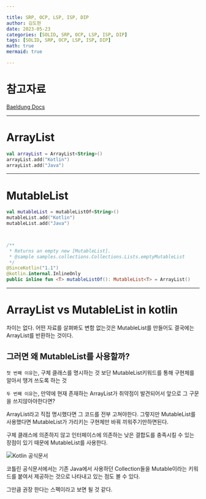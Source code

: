 ```yaml
---

title: SRP, OCP, LSP, ISP, DIP
author: 김도현
date: 2023-05-23
categories: [SOLID, SRP, OCP, LSP, ISP, DIP]
tags: [SOLID, SRP, OCP, LSP, ISP, DIP]
math: true
mermaid: true

---
```


# 참고자료

[Baeldung Docs](https://www.baeldung.com/kotlin/arraylist-vs-mutablelistof)


---

# ArrayList

```kotlin
val arrayList = ArrayList<String>()
arrayList.add("Kotlin")
arrayList.add("Java")
```

---

# MutableList

```kotlin
val mutableList = mutableListOf<String>()
mutableList.add("Kotlin")
mutableList.add("Java")



/**
 * Returns an empty new [MutableList].
 * @sample samples.collections.Collections.Lists.emptyMutableList
 */
@SinceKotlin("1.1")
@kotlin.internal.InlineOnly
public inline fun <T> mutableListOf(): MutableList<T> = ArrayList()
```

---

# ArrayList vs MutableList in kotlin

차이는 없다. 어떤 자료를 살펴봐도 변함 없는것은 MutableList를 만들어도 결국에는 ArrayList를 반환하는 것이다.

## 그러면 왜 MutableList를 사용할까?

`첫 번째 이유`는, 구체 클래스를 명시하는 것 보단 MutableList키워드를 통해 구현체를 알아서 땡겨 쓰도록 하는 것

`두 번째 이유`는, 만약에 현재 존재하는 ArrayList가 취약점이 발견되어서 앞으로 그 구문을 쓰지않아야한다면?

ArrayList라고 직접 명시했다면 그 코드를 전부 고쳐야한다. 그렇지만 MutableList를 사용했다면 MutableList가 가리키는 구현체만 바꿔 끼워주기만하면된다.

구체 클래스에 의존하지 않고 인터페이스에 의존하는 낮은 결합도를 충족시킬 수 있는 장점이 있기 때문에 MutableList를 사용한다.


![Kotlin 공식문서](https://kotlinlang.org/docs/images/collections-diagram.png)

코틀린 공식문서에서는 기존 Java에서 사용하던 Collection들을 Mutable이라는 키워드를 붙여서 제공하는 것으로 나타내고 있는 점도 볼 수 있다.

그만큼 권장 한다는 스펙이라고 보면 될 것 같다.
